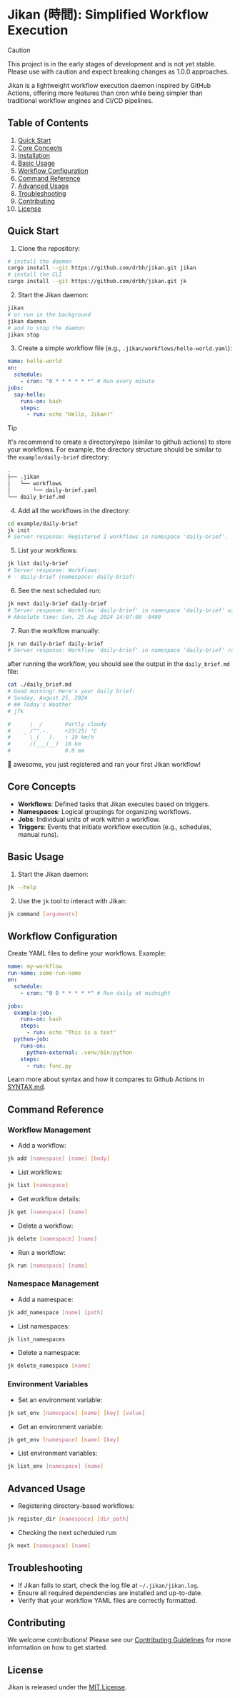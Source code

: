 # Jikan (時間): Simplified Workflow Execution

> [!CAUTION]
> This project is in the early stages of development and is not yet stable. Please use with caution and expect breaking changes as 1.0.0 approaches.

Jikan is a lightweight workflow execution daemon inspired by GitHub Actions, offering more features than cron while being simpler than traditional workflow engines and CI/CD pipelines.

## Table of Contents

1. [Quick Start](#quick-start)
2. [Core Concepts](#core-concepts)
3. [Installation](#installation)
4. [Basic Usage](#basic-usage)
5. [Workflow Configuration](#workflow-configuration)
6. [Command Reference](#command-reference)
7. [Advanced Usage](#advanced-usage)
8. [Troubleshooting](#troubleshooting)
9. [Contributing](#contributing)
10. [License](#license)

## Quick Start

1. Clone the repository:

```bash
# install the daemon
cargo install --git https://github.com/drbh/jikan.git jikan
# install the CLI
cargo install --git https://github.com/drbh/jikan.git jk
```

2. Start the Jikan daemon:

```bash
jikan
# or run in the background
jikan daemon
# and to stop the daemon
jikan stop
```

3. Create a simple workflow file (e.g., `.jikan/workflows/hello-world.yaml`):

```yaml
name: hello-world
on:
  schedule:
    - cron: "0 * * * * * *" # Run every minute
jobs:
  say-hello:
    runs-on: bash
    steps:
      - run: echo "Hello, Jikan!"
```

> [!TIP]
> It's recommend to create a directory/repo (similar to github actions) to store your workflows. For example, the directory structure should be similar to the `example/daily-brief` directory:

```bash
.
├── .jikan
│   └── workflows
│       └── daily-brief.yaml
└── daily_brief.md
```

4. Add all the workflows in the directory:

```bash
cd example/daily-brief
jk init
# Server response: Registered 1 workflows in namespace 'daily-brief'.
```

5. List your workflows:

```bash
jk list daily-brief
# Server response: Workflows:
# - daily-brief (namespace: daily-brief)
```

6. See the next scheduled run:

```bash
jk next daily-brief daily-brief
# Server response: Workflow 'daily-brief' in namespace 'daily-brief' will run in 1239 seconds.
# Absolute time: Sun, 25 Aug 2024 14:07:00 -0400
```

7. Run the workflow manually:

```bash
jk run daily-brief daily-brief
# Server response: Workflow 'daily-brief' in namespace 'daily-brief' ran successfully.
```

after running the workflow, you should see the output in the `daily_brief.md` file:

```bash
cat ./daily_brief.md
# Good morning! Here's your daily brief:
# Sunday, August 25, 2024
# ## Today's Weather
# jfk

#      \  /       Partly cloudy
#    _ /"".-.     +23(25) °C
#      \_(   ).   ↑ 19 km/h
#      /(___(__)  16 km
#                 0.0 mm
```

🙌 awesome, you just registered and ran your first Jikan workflow!

## Core Concepts

- **Workflows**: Defined tasks that Jikan executes based on triggers.
- **Namespaces**: Logical groupings for organizing workflows.
- **Jobs**: Individual units of work within a workflow.
- **Triggers**: Events that initiate workflow execution (e.g., schedules, manual runs).

## Basic Usage

1. Start the Jikan daemon:

```bash
jk --help
```

2. Use the `jk` tool to interact with Jikan:

```bash
jk command [arguments]
```

## Workflow Configuration

Create YAML files to define your workflows. Example:

```yaml
name: my-workflow
run-name: some-run-name
on:
  schedule:
    - cron: "0 0 * * * * *" # Run daily at midnight

jobs:
  example-job:
    runs-on: bash
    steps:
      - run: echo "This is a test"
  python-job:
    runs-on:
      python-external: .venv/bin/python
    steps:
      - run: func.py
```

Learn more about syntax and how it compares to Github Actions in [SYNTAX.md](SYNTAX.md).

## Command Reference

### Workflow Management

- Add a workflow:

```bash
jk add [namespace] [name] [body]
```

- List workflows:

```bash
jk list [namespace]
```

- Get workflow details:

```bash
jk get [namespace] [name]
```

- Delete a workflow:

```bash
jk delete [namespace] [name]
```

- Run a workflow:

```bash
jk run [namespace] [name]
```

### Namespace Management

- Add a namespace:

```bash
jk add_namespace [name] [path]
```

- List namespaces:

```bash
jk list_namespaces
```

- Delete a namespace:

```bash
jk delete_namespace [name]
```

### Environment Variables

- Set an environment variable:

```bash
jk set_env [namespace] [name] [key] [value]
```

- Get an environment variable:

```bash
jk get_env [namespace] [name] [key]
```

- List environment variables:

```bash
jk list_env [namespace] [name]
```

## Advanced Usage

- Registering directory-based workflows:

```bash
jk register_dir [namespace] [dir_path]
```

- Checking the next scheduled run:

```bash
jk next [namespace] [name]
```

## Troubleshooting

- If Jikan fails to start, check the log file at `~/.jikan/jikan.log`.
- Ensure all required dependencies are installed and up-to-date.
- Verify that your workflow YAML files are correctly formatted.

## Contributing

We welcome contributions! Please see our [Contributing Guidelines](CONTRIBUTING.md) for more information on how to get started.

## License

Jikan is released under the [MIT License](LICENSE).
